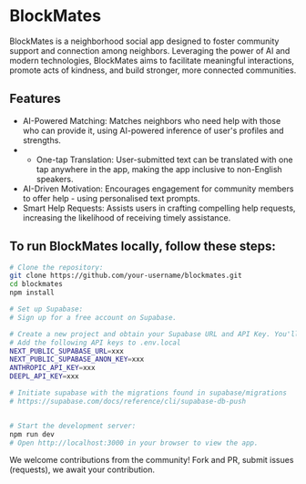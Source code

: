 # BlockMates

BlockMates is a neighborhood social app designed to foster community support and connection among neighbors. Leveraging the power of AI and modern technologies, BlockMates aims to facilitate meaningful interactions, promote acts of kindness, and build stronger, more connected communities.

## Features

- AI-Powered Matching: Matches neighbors who need help with those who can provide it, using AI-powered inference of user's profiles and strengths.
- - One-tap Translation: User-submitted text can be translated with one tap anywhere in the app, making the app inclusive to non-English speakers. 
- AI-Driven Motivation: Encourages engagement for community members to offer help - using personalised text prompts.  
- Smart Help Requests: Assists users in crafting compelling help requests, increasing the likelihood of receiving timely assistance. 



## To run BlockMates locally, follow these steps:

```bash
# Clone the repository:
git clone https://github.com/your-username/blockmates.git
cd blockmates
npm install

# Set up Supabase:
# Sign up for a free account on Supabase.

# Create a new project and obtain your Supabase URL and API Key. You'll also need an Anthropic and DeepL API Key. 
# Add the following API keys to .env.local
NEXT_PUBLIC_SUPABASE_URL=xxx
NEXT_PUBLIC_SUPABASE_ANON_KEY=xxx
ANTHROPIC_API_KEY=xxx
DEEPL_API_KEY=xxx

# Initiate supabase with the migrations found in supabase/migrations
# https://supabase.com/docs/reference/cli/supabase-db-push


# Start the development server:
npm run dev
# Open http://localhost:3000 in your browser to view the app.
```

We welcome contributions from the community! Fork and PR, submit issues (requests), we await your contribution. 
